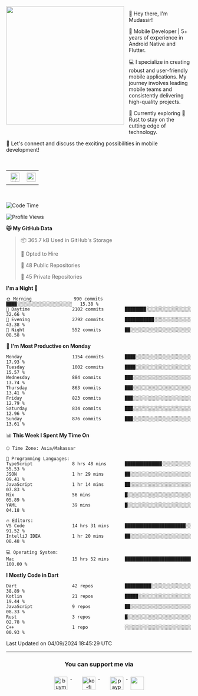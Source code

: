 <a href="https://lazycatlabs.com/" target="_blank">
<img 
  src="https://github-production-user-asset-6210df.s3.amazonaws.com/1531684/281783264-5b2e172d-feb8-40de-9846-a70379b758fb.png" 
  style="margin-top:20px;margin-right:13px;margin-bottom:20px"
  align="left" 
  height="320px"
/>
</a>
<br>
<p>
 👋 Hey there, I'm Mudassir!

🚀 Mobile Developer | 5+ years of experience in Android Native and Flutter.

💻 I specialize in creating robust and user-friendly mobile applications. My journey involves leading mobile teams and consistently delivering high-quality projects.

🌱 Currently exploring 🦀 Rust to stay on the cutting edge of technology.

🔗 Let's connect and discuss the exciting possibilities in mobile development!

<br>

<table style="border:none; border-collapse:collapse; cellspacing:0; cellpadding:0">
    <tr>
        <td>
           <a href="https://www.linkedin.com/in/lzyct/" target="_blank">
              <img src="https://github.com/ukieTux/ukieTux/blob/master/assets/linkedin.svg" alt="LinkedIn" style="vertical-align:top; margin:4px" height=24>
          </a>
        </td>
        <td>
           <a href = "https://www.upwork.com/freelancers/~01913209d41be922f1?viewMode=1">
              <img src="https://img.shields.io/badge/UpWork-6FDA44?logo=Upwork&logoColor=white" height=24/>
           </a>
        </td>
    </tr>
</table>

<br>

<!--START_SECTION:waka-->
![Code Time](http://img.shields.io/badge/Code%20Time-6%2C366%20hrs%2056%20mins-blue)

![Profile Views](http://img.shields.io/badge/Profile%20Views-1-blue)

**🐱 My GitHub Data** 

> 📦 365.7 kB Used in GitHub's Storage 
 > 
> 💼 Opted to Hire
 > 
> 📜 48 Public Repositories 
 > 
> 🔑 45 Private Repositories 
 > 
**I'm a Night 🦉** 

```text
🌞 Morning                990 commits         ████░░░░░░░░░░░░░░░░░░░░░   15.38 % 
🌆 Daytime                2102 commits        ████████░░░░░░░░░░░░░░░░░   32.66 % 
🌃 Evening                2792 commits        ███████████░░░░░░░░░░░░░░   43.38 % 
🌙 Night                  552 commits         ██░░░░░░░░░░░░░░░░░░░░░░░   08.58 % 
```
📅 **I'm Most Productive on Monday** 

```text
Monday                   1154 commits        ████░░░░░░░░░░░░░░░░░░░░░   17.93 % 
Tuesday                  1002 commits        ████░░░░░░░░░░░░░░░░░░░░░   15.57 % 
Wednesday                884 commits         ███░░░░░░░░░░░░░░░░░░░░░░   13.74 % 
Thursday                 863 commits         ███░░░░░░░░░░░░░░░░░░░░░░   13.41 % 
Friday                   823 commits         ███░░░░░░░░░░░░░░░░░░░░░░   12.79 % 
Saturday                 834 commits         ███░░░░░░░░░░░░░░░░░░░░░░   12.96 % 
Sunday                   876 commits         ███░░░░░░░░░░░░░░░░░░░░░░   13.61 % 
```


📊 **This Week I Spent My Time On** 

```text
🕑︎ Time Zone: Asia/Makassar

💬 Programming Languages: 
TypeScript               8 hrs 48 mins       ██████████████░░░░░░░░░░░   55.53 % 
JSON                     1 hr 29 mins        ██░░░░░░░░░░░░░░░░░░░░░░░   09.41 % 
JavaScript               1 hr 14 mins        ██░░░░░░░░░░░░░░░░░░░░░░░   07.83 % 
Nix                      56 mins             █░░░░░░░░░░░░░░░░░░░░░░░░   05.89 % 
YAML                     39 mins             █░░░░░░░░░░░░░░░░░░░░░░░░   04.18 % 

🔥 Editors: 
VS Code                  14 hrs 31 mins      ███████████████████████░░   91.52 % 
IntelliJ IDEA            1 hr 20 mins        ██░░░░░░░░░░░░░░░░░░░░░░░   08.48 % 

💻 Operating System: 
Mac                      15 hrs 52 mins      █████████████████████████   100.00 % 
```

**I Mostly Code in Dart** 

```text
Dart                     42 repos            ██████████░░░░░░░░░░░░░░░   38.89 % 
Kotlin                   21 repos            █████░░░░░░░░░░░░░░░░░░░░   19.44 % 
JavaScript               9 repos             ██░░░░░░░░░░░░░░░░░░░░░░░   08.33 % 
Rust                     3 repos             █░░░░░░░░░░░░░░░░░░░░░░░░   02.78 % 
C++                      1 repo              ░░░░░░░░░░░░░░░░░░░░░░░░░   00.93 % 
```




 Last Updated on 04/09/2024 18:45:29 UTC
<!--END_SECTION:waka-->



---
<h3 align="center">You can support me via</h3>
<p align="center">
  <a href="https://www.buymeacoffee.com/Lzyct" target="_blank">
    <img src="https://www.buymeacoffee.com/assets/img/guidelines/download-assets-sm-2.svg" alt="buymeacoffe" style="vertical-align:top; margin:8px" height="36">
  </a>&nbsp;&nbsp;&nbsp;&nbsp;
   <a href="https://ko-fi.com/Lzyct" target="_blank">
    <img src="https://help.ko-fi.com/system/photos/3604/0095/9793/logo_circle.png" alt="ko-fi" style="vertical-align:top; margin:8px" height="36">
  </a>&nbsp;&nbsp;&nbsp;&nbsp;
  <a href="https://paypal.me/ukieTux" target="_blank">
    <img src="https://blog.zoom.us/wp-content/uploads/2019/08/paypal.png" alt="paypal" style="vertical-align:top; margin:8px" height="36">
  </a>
  <a href="https://saweria.co/Lzyct" target="_blank">
   <img src="https://1.bp.blogspot.com/-7OuHSxaNk6A/X92QPg8L9kI/AAAAAAAAG0E/lUzKf_uuVP8jCqvXpA7juh_l-TfK2jnbwCLcBGAsYHQ/s16000/SAWERIA.webp" style="vertical-align:top; margin:8px" height="36">
  </a>
</p>
<br><br>
